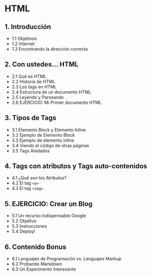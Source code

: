 # HTML

## 1. Introducción

- 1.1 Objetivos
- 1.2 Internet
- 1.3 Encontrando la dirección correcta

## 2. Con ustedes… HTML

- 2.1 Qué es HTML
- 2.2 Historia de HTML
- 2.3 Los tags en HTML
- 2.4 Estructura de un documento HTML
- 2.5 Leyendo y Parseando
- 2.6 EJERCICIO: Mi Primer documento HTML

## 3. Tipos de Tags

- 3.1 Elemento Block y Elemento Inline
- 3.2 Ejemplo de Elemento Block
- 3.3 Ejemplo de elemento inline
- 3.4 Viendo el código de otras páginas
- 3.5 Tags Anidados

## 4. Tags con atributos y Tags auto-contenidos

- 4.1 ¿Qué son los Atributos?
- 4.2 El tag `<a>`
- 4.3 El tag `<img>`

## 5. EJERCICIO: Crear un Blog

- 5.1 Un recurso Indispensable Google
- 5.2 Objetivo
- 5.3 Instrucciones
- 5.4 Deploy!

## 6. Contenido Bonus

- 6.1 Lenguajes de Programación vs. Lenguajes Markup
- 6.2 Probando Markdown
- 6.3 Un Experimento Interesante
